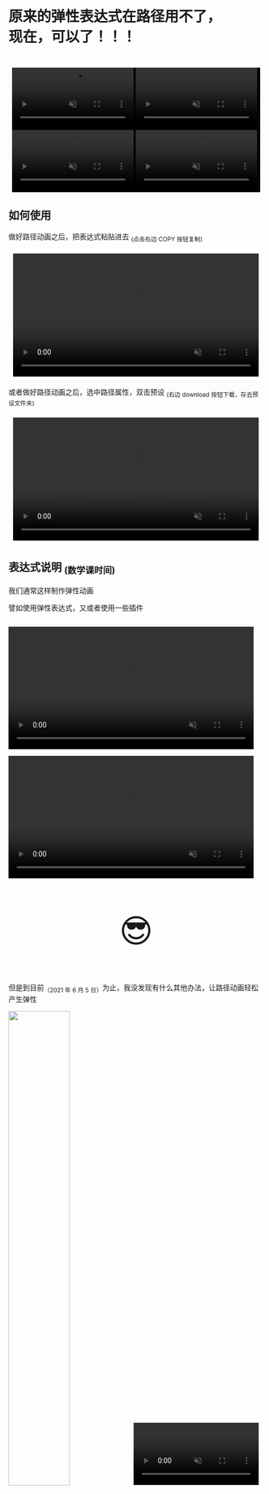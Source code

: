 <script id='parameter'>
{
"expressions":{
    "overShootForPath.js":{
        "download":["bounceBackForPath.ffx"]
    },

    "bounceBackForPath.js":{
        "download":"overShootForPath.ffx"
        }
    },

"title":"路径动画都也可以用的，万能弹性表达式",
"description":"在右边复制过去就好"
}
</script>

# 原来的弹性表达式在路径用不了，</br>现在，可以了！！！

<br>
<div style="background:#000;margin:0.5em;" class='shadow'>
<video src="http://pic.leizingyiu.net/bouncebackForPath_0.mp4" width="49%"  controls="controls" autoplay="autoplay" loop="loop"  style="display:inline" muted></video>
<video src="http://pic.leizingyiu.net/bouncdbackForPath_1.mp4" width="49%"  controls="controls" autoplay="autoplay" loop="loop"  style="display:inline" muted></video></br>
<video src="http://pic.leizingyiu.net/overShootForPath_0.mp4" width="49%"  controls="controls" autoplay="autoplay" loop="loop"  style="display:inline" muted></video>
<video src="http://pic.leizingyiu.net/overShootForPath_1.mp4" width="49%"  controls="controls" autoplay="autoplay" loop="loop"  style="display:inline" muted></video></div>

## 如何使用

做好路径动画之后，把表达式粘贴进去 <sub>(点击右边 COPY 按钮复制)

<div style="padding:0.5em;text-align: center;"><video src="http://pic.leizingyiu.net/overShootForPath_js_example.mp4" width="99%"  controls="controls" autoplay="autoplay" loop="loop" muted style=" display: inline;" class='shadow' ></video></div>

或者做好路径动画之后，选中路径属性，双击预设 <sub>(右边 download 按钮下载，存去预设文件夹)</sub>

<div style="padding:0.5em;text-align: center;">
<video src="http://pic.leizingyiu.net/bounceBackForPath_ffx_example.mp4" width="99%"  controls="controls" autoplay="autoplay" loop="loop" muted   style=" display: inline;" class='shadow' ></video></div>

## 表达式说明 <sub>(数学课时间)</sub>

我们通常这样制作弹性动画

譬如使用弹性表达式，又或者使用一些插件

<div>
<video src="http://pic.leizingyiu.net/overshootAndBounceback_oldExample_expression.mp4" width="96%"  controls="controls" autoplay="autoplay" loop="loop"   muted style="margin-top:1em;" class='shadow' ></video>
<video src="http://pic.leizingyiu.net/overshootAndBounceback_oldExample_plugin.mp4" width="96%"  controls="controls" autoplay="autoplay" loop="loop"    muted style="margin-top:1em;" class='shadow' ></video>
</div>

<p style="font-size:4rem;text-align:center">😎</p>

但是到目前<sub>（2021 年 6 月 5 日）</sub>为止，我没发现有什么其他办法，让路径动画轻松产生弹性

<div><img src="http://pic.leizingyiu.net/overshootAndBounceback_expression_error.png" width="49%" style="display:inline;margin:0!important;padding:0!important" class='shadow' /><video  src="http://pic.leizingyiu.net/overshootAndBounceback_plugin_error.mp4"   controls="controls"   width="49%"  autoplay="autoplay" loop="loop" muted  style="width:'49%!important' ;display:inline" class='shadow' ></video></div>

在 AE 推出路径相关表达式前，确实没有什么办法 🥺

<p style="font-size:4rem;text-align:center">😢😢😢</p>

而在 AE2018<sub>（还是 2017 来着？）</sub>后，新增了<a href="https://helpx.adobe.com/cn/after-effects/using/expression-language-reference.html#%E8%AE%BF%E9%97%AE%E6%9C%89%E5%85%B3%E5%BD%A2%E7%8A%B6%E8%92%99%E7%89%88%E5%92%8C%E7%94%BB%E7%AC%94%E6%8F%8F%E8%BE%B9%E7%9A%84%E8%B7%AF%E5%BE%84%E7%82%B9%E7%9A%84%E8%A1%A8%E8%BE%BE%E5%BC%8F%E8%A1%A8%E8%BE%BE%E5%BC%8F%E5%BC%95%E7%94%A8"> points、inTangents、outTangents、createPath</a> 等方法

让路径自动产生弹性，成为可能 👍

<div style="padding:0.5em;">
<video src="http://pic.leizingyiu.net/bouncdbackForPath_1.mp4" width="49%"  controls="controls" autoplay="autoplay" loop="loop"  style="display:inline" muted class='shadow' ></video>
<video src="http://pic.leizingyiu.net/overShootForPath_1.mp4" width="49%"  controls="controls" autoplay="autoplay" loop="loop"  style="display:inline" muted class='shadow' ></video></div>

<br>

原来的弹性表达式，有 <a href="https://helpx.adobe.com/cn/after-effects/using/expression-language-reference.html#property_attributes_and_methods_expression_reference">velocity</a> 这个点，

```javascript:
Keyframe Overshoot:
……
t = time - key(n).time;
amp = velocityAtTime(key(n).time - .001);
……
```

<br>

而 <a href="https://helpx.adobe.com/cn/after-effects/using/expression-language-reference.html#property_attributes_and_methods_expression_reference">velocity</a> 是为了获得关键帧之前极短时刻的速度

> velocity —— 返回类型：数值或数组。 返回当前时间的临时速度值。对于空间属性（例如位置），它返回正切矢量值。结果与属性的维度相同。

> velocityAtTime(t) —— 返回类型：数值或数组。 参数类型：t 是数值。返回指定时间的临时速度值。

详情见：[https://helpx.adobe.com/cn/after-effects/using/expression-language-reference.html](https://helpx.adobe.com/cn/after-effects/using/expression-language-reference.html)

<br><br>

但是路径属性 <sub><a href="https://helpx.adobe.com/cn/after-effects/using/expression-language-reference.html#%E8%AE%BF%E9%97%AE%E6%9C%89%E5%85%B3%E5%BD%A2%E7%8A%B6%E8%92%99%E7%89%88%E5%92%8C%E7%94%BB%E7%AC%94%E6%8F%8F%E8%BE%B9%E7%9A%84%E8%B7%AF%E5%BE%84%E7%82%B9%E7%9A%84%E8%A1%A8%E8%BE%BE%E5%BC%8F%E8%A1%A8%E8%BE%BE%E5%BC%8F%E5%BC%95%E7%94%A8">path</a></sub> 中，没办法获得速度值<sub>（你可以去上面的的链接里面的 _<a href="https://helpx.adobe.com/cn/after-effects/using/expression-language-reference.html#%E8%AE%BF%E9%97%AE%E6%9C%89%E5%85%B3%E5%BD%A2%E7%8A%B6%E8%92%99%E7%89%88%E5%92%8C%E7%94%BB%E7%AC%94%E6%8F%8F%E8%BE%B9%E7%9A%84%E8%B7%AF%E5%BE%84%E7%82%B9%E7%9A%84%E8%A1%A8%E8%BE%BE%E5%BC%8F%E8%A1%A8%E8%BE%BE%E5%BC%8F%E5%BC%95%E7%94%A8">访问有关形状、蒙版和画笔描边的路径点的表达式</a>_ 找找</sub>

<p style="font-size:4rem;text-align:center">🤓</p>

在物理上，平均速度是物体在一段时间里的位移

$$
\overline{v}=\frac{S}{t}
$$

只要这段时间足够足够短，短到变成一个瞬间，平均速度，就会变成这个时间点的瞬时速度

$$
v=\frac{\Delta{s}}{\Delta{t}}
$$

而在 AE 属性的关键帧的速度，也可以用这个办法来获得很接近的近似值，只要

$$
{velocity}=\frac{valueAtTime(key(n).time)-valueAtTime(key(n).time-\Delta{t})}{\Delta{t}}
$$

所以对于路径来说，只要得到很短时间内的变化值，再除以这个很短的时间，就得到对应的速度了

```javascript
......

deltaTime = 0.001;
keyNTime = obj.key(n).time;

......

var vMapFn = (i => i.map(j => j * (0 - e) / deltaTime));
var pvArr = [...subArr(obj.points(keyNTime), obj.points(keyNTime-deltaTime))].map(vMapFn);

/* ( 点(keyNTime) - 点(keyNTime - deltaTime) ) / deltaTime */

......
```

剩下的事情，就是把原来只对 value 值做的处理，对路径的每一个 point<sub>（点）</sub>、 inTangent、outTangent<sub>（出入切线点，也就是平时画曲线的杠杆点）</sub> 逐一进行处理，就行了 👀

<p style="font-size:3rem;text-align:center">而你只需要在右边下载保存，或者点击 [COPY] 复制，</br>就可以用啦🥳🥳🥳</p>
